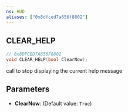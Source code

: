 ```yaml
---
ns: HUD
aliases: ["0x8dfced7a656f8802"]
---
```

## CLEAR_HELP

```c
// 0x8DFCED7A656F8802
void CLEAR_HELP(bool ClearNow);
```

call to stop displaying the current help message


## Parameters
* **ClearNow**: (Default value: `True`)
